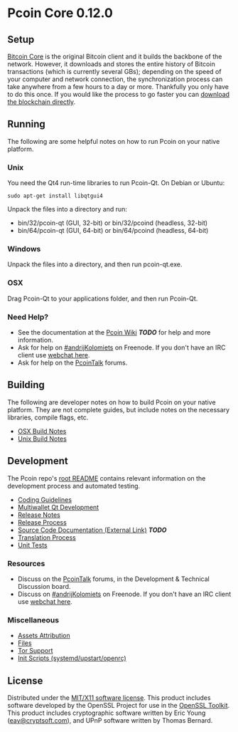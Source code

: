 Pcoin Core 0.12.0
=====================

Setup
---------------------
[Bitcoin Core](http://bitcoin.org/en/download) is the original Bitcoin client and it builds the backbone of the network. However, it downloads and stores the entire history of Bitcoin transactions (which is currently several GBs); depending on the speed of your computer and network connection, the synchronization process can take anywhere from a few hours to a day or more. Thankfully you only have to do this once. If you would like the process to go faster you can [download the blockchain directly](bootstrap.md).

Running
---------------------
The following are some helpful notes on how to run Pcoin on your native platform.

### Unix

You need the Qt4 run-time libraries to run Pcoin-Qt. On Debian or Ubuntu:

	sudo apt-get install libqtgui4

Unpack the files into a directory and run:

- bin/32/pcoin-qt (GUI, 32-bit) or bin/32/pcoind (headless, 32-bit)
- bin/64/pcoin-qt (GUI, 64-bit) or bin/64/pcoind (headless, 64-bit)



### Windows

Unpack the files into a directory, and then run pcoin-qt.exe.

### OSX

Drag Pcoin-Qt to your applications folder, and then run Pcoin-Qt.

### Need Help?

* See the documentation at the [Pcoin Wiki](https://en.bitcoin.it/wiki/Main_Page) ***TODO***
for help and more information.
* Ask for help on [#andrijKolomiets](http://webchat.freenode.net?channels=andrijKolomiets) on Freenode. If you don't have an IRC client use [webchat here](http://webchat.freenode.net?channels=andrijKolomiets).
* Ask for help on the [PcoinTalk](https://pcointalk.org/) forums.

Building
---------------------
The following are developer notes on how to build Pcoin on your native platform. They are not complete guides, but include notes on the necessary libraries, compile flags, etc.

- [OSX Build Notes](build-osx.md)
- [Unix Build Notes](build-unix.md)

Development
---------------------
The Pcoin repo's [root README](https://github.com/AndrijKolomiets/ANG/blob/master/README.md) contains relevant information on the development process and automated testing.

- [Coding Guidelines](coding.md)
- [Multiwallet Qt Development](multiwallet-qt.md)
- [Release Notes](release-notes.md)
- [Release Process](release-process.md)
- [Source Code Documentation (External Link)](https://dev.visucore.com/bitcoin/doxygen/) ***TODO***
- [Translation Process](translation_process.md)
- [Unit Tests](unit-tests.md)

### Resources
* Discuss on the [PcoinTalk](https://pcointalk.org/) forums, in the Development & Technical Discussion board.
* Discuss on [#andrijKolomiets](http://webchat.freenode.net/?channels=andrijKolomiets) on Freenode. If you don't have an IRC client use [webchat here](http://webchat.freenode.net/?channels=andrijKolomiets).

### Miscellaneous
- [Assets Attribution](assets-attribution.md)
- [Files](files.md)
- [Tor Support](tor.md)
- [Init Scripts (systemd/upstart/openrc)](init.md)

License
---------------------
Distributed under the [MIT/X11 software license](http://www.opensource.org/licenses/mit-license.php).
This product includes software developed by the OpenSSL Project for use in the [OpenSSL Toolkit](https://www.openssl.org/). This product includes
cryptographic software written by Eric Young ([eay@cryptsoft.com](mailto:eay@cryptsoft.com)), and UPnP software written by Thomas Bernard.
